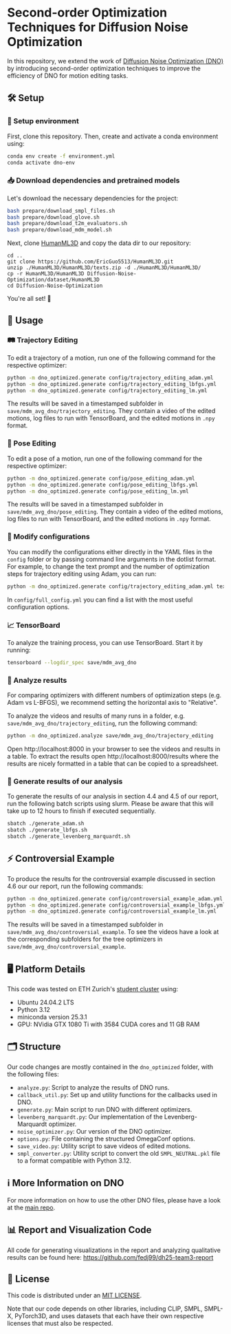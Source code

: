 # Second-order Optimization Techniques for Diffusion Noise Optimization

In this repository, we extend the work of [Diffusion Noise Optimization (DNO)](https://arxiv.org/abs/2312.11994) by
introducing second-order optimization techniques to improve the efficiency of DNO for motion editing tasks.

## 🛠️ Setup

### 🚀 Setup environment

First, clone this repository. Then, create and activate a conda environment using:

```bash
conda env create -f environment.yml
conda activate dno-env
```

### 📥 Download dependencies and pretrained models

Let's download the necessary dependencies for the project:

```bash
bash prepare/download_smpl_files.sh
bash prepare/download_glove.sh
bash prepare/download_t2m_evaluators.sh
bash prepare/download_mdm_model.sh
```

Next, clone [HumanML3D](https://github.com/EricGuo5513/HumanML3D.git) and copy the data dir to our repository:

```shell
cd ..
git clone https://github.com/EricGuo5513/HumanML3D.git
unzip ./HumanML3D/HumanML3D/texts.zip -d ./HumanML3D/HumanML3D/
cp -r HumanML3D/HumanML3D Diffusion-Noise-Optimization/dataset/HumanML3D
cd Diffusion-Noise-Optimization
```

You're all set! 🎉

## 🚦 Usage

### 🛤️ Trajectory Editing

To edit a trajectory of a motion, run one of the following command for the respective optimizer:

```bash
python -m dno_optimized.generate config/trajectory_editing_adam.yml
python -m dno_optimized.generate config/trajectory_editing_lbfgs.yml
python -m dno_optimized.generate config/trajectory_editing_lm.yml
```

The results will be saved in a timestamped subfolder in `save/mdm_avg_dno/trajectory_editing`. They contain a video of
the edited motions, log files to run with TensorBoard, and the edited motions in `.npy` format.

### 🕺 Pose Editing

To edit a pose of a motion, run one of the following command for the respective optimizer:

```bash
python -m dno_optimized.generate config/pose_editing_adam.yml
python -m dno_optimized.generate config/pose_editing_lbfgs.yml
python -m dno_optimized.generate config/pose_editing_lm.yml
```

The results will be saved in a timestamped subfolder in `save/mdm_avg_dno/pose_editing`. They contain a video of the
edited motions, log files to run with TensorBoard, and the edited motions in `.npy` format.

### 📝 Modify configurations

You can modify the configurations either directly in the YAML files in the `config` folder or by passing command line
arguments in the dotlist format. For example, to change the text prompt and the number of optimization steps for
trajectory editing using Adam, you can run:

```bash
python -m dno_optimized.generate config/trajectory_editing_adam.yml text_prompt="a person is walking forward" dno.num_opt_steps=150
```

In `config/full_config.yml` you can find a list with the most useful configuration options.

### 📈 TensorBoard

To analyze the training process, you can use TensorBoard. Start it by running:

```bash
tensorboard --logdir_spec save/mdm_avg_dno
```
### 🔎 Analyze results

For comparing optimizers with different numbers of optimization steps (e.g. Adam vs L-BFGS), we recommend setting the
horizontal axis to "Relative".

To analyze the videos and results of many runs in a folder, e.g. `save/mdm_avg_dno/trajectory_editing`, run the following command:

```bash
python -m dno_optimized.analyze save/mdm_avg_dno/trajectory_editing
```

Open http://localhost:8000 in your browser to see the videos and results in a table. To extract the results open
http://localhost:8000/results where the results are nicely formatted in a table that can be copied to a spreadsheet.

### 📑 Generate results of our analysis

To generate the results of our analysis in section 4.4 and 4.5 of our report, run the following batch scripts using slurm. Please be aware that this will take up to 12 hours to finish if executed sequentially.

```bash
sbatch ./generate_adam.sh
sbatch ./generate_lbfgs.sh
sbatch ./generate_levenberg_marquardt.sh
```

## ⚡ Controversial Example

To produce the results for the controversial example discussed in section 4.6 our our report, run the following commands:

```bash
python -m dno_optimized.generate config/controversial_example_adam.yml
python -m dno_optimized.generate config/controversial_example_lbfgs.yml
python -m dno_optimized.generate config/controversial_example_lm.yml
```

The results will be saved in a timestamped subfolder in `save/mdm_avg_dno/controversial_example`. To see the videos have
a look at the corresponding subfolders for the tree optimizers in `save/mdm_avg_dno/controversial_example`.

## 🖥️ Platform Details

This code was tested on ETH Zurich's
[student cluster](https://www.isg.inf.ethz.ch/Main/HelpClusterComputingStudentCluster) using:

-   Ubuntu 24.04.2 LTS
-   Python 3.12
-   miniconda version 25.3.1
-   GPU: NVidia GTX 1080 Ti with 3584 CUDA cores and 11 GB RAM

## 🗂️ Structure

Our code changes are mostly contained in the `dno_optimized` folder, with the following files:
-   `analyze.py`: Script to analyze the results of DNO runs.
-   `callback_util.py`: Set up and utility functions for the callbacks used in DNO.
-   `generate.py`: Main script to run DNO with different optimizers.
-   `levenberg_marquardt.py`: Our implementation of the Levenberg-Marquardt optimizer.
-   `noise_optimizer.py`: Our version of the DNO optimizer.
-   `options.py`: File containing the structured OmegaConf options.
-   `save_video.py`: Utility script to save videos of edited motions.
-   `smpl_converter.py`: Utility script to convert the old `SMPL_NEUTRAL.pkl` file to a format compatible with Python 3.12.

## ℹ️ More Information on DNO

For more information on how to use the other DNO files, please have a look at the
[main repo](https://www.github.com/korrawe/diffusion-noise-optimization).

## 📊 Report and Visualization Code

All code for generating visualizations in the report and analyzing qualitative results can be found here: 
<https://github.com/fedj99/dh25-team3-report>

## 📄 License

This code is distributed under an [MIT LICENSE](LICENSE).

Note that our code depends on other libraries, including CLIP, SMPL, SMPL-X, PyTorch3D, and uses datasets that each have
their own respective licenses that must also be respected.
